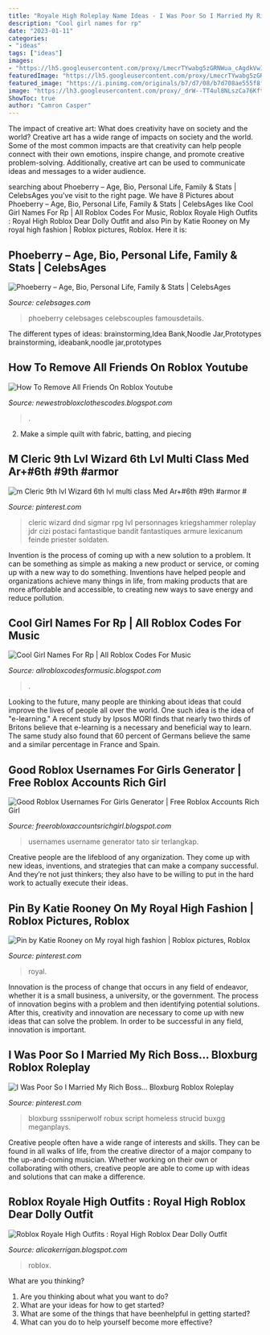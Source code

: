```yaml
---
title: "Royale High Roleplay Name Ideas - I Was Poor So I Married My Rich Boss... Bloxburg Roblox Roleplay"
description: "Cool girl names for rp"
date: "2023-01-11"
categories:
- "ideas"
tags: ["ideas"]
images:
- "https://lh5.googleusercontent.com/proxy/LmecrTYwabg5zGRNWua_cAgdkVwIBfRS7hxvInU7QEmwKAvS7uWbD1vnHolYSEFXxGHIEYUhNkcmaQ7qOsNnHsAfG7Xfuu10=w1200-h630-pd"
featuredImage: "https://lh5.googleusercontent.com/proxy/LmecrTYwabg5zGRNWua_cAgdkVwIBfRS7hxvInU7QEmwKAvS7uWbD1vnHolYSEFXxGHIEYUhNkcmaQ7qOsNnHsAfG7Xfuu10=w1200-h630-pd"
featured_image: "https://i.pinimg.com/originals/b7/d7/08/b7d708ae555f8f660a63773f91f46ff2.jpg"
image: "https://lh3.googleusercontent.com/proxy/_drW--TT4ul8NLszCa76KftuZjJtt-IMGrSIBG8WFAQj50tgrgRl-2iDwyCgRYATwmakkVqF-5KR4sXz755L_g5wYB5tmzEKrABGfyqtO-E7uwufEnlLvm8aIgq8VXAV=w1200-h630-p-k-no-nu"
ShowToc: true
author: "Camron Casper"
---
```



The impact of creative art: What does creativity have on society and the world?
Creative art has a wide range of impacts on society and the world. Some of the most common impacts are that creativity can help people connect with their own emotions, inspire change, and promote creative problem-solving. Additionally, creative art can be used to communicate ideas and messages to a wider audience.

	

		
searching about Phoeberry – Age, Bio, Personal Life, Family &amp; Stats | CelebsAges you've visit to the right page. We have 8 Pictures about Phoeberry – Age, Bio, Personal Life, Family &amp; Stats | CelebsAges like Cool Girl Names For Rp | All Roblox Codes For Music, Roblox Royale High Outfits : Royal High Roblox Dear Dolly Outfit and also Pin by Katie Rooney on My royal high fashion | Roblox pictures, Roblox. Here it is:
		
    
## Phoeberry – Age, Bio, Personal Life, Family &amp; Stats | CelebsAges

<img loading=lazy src="https://www.celebsages.com/wp-content/uploads/age/phoeberry-image.jpg" onerror="this.onerror=null;this.src='https://tse4.mm.bing.net/th?id=OIP.TCbqD79Rhh_BWG_v0cBkWQAAAA&amp;pid=15.1';" alt="Phoeberry – Age, Bio, Personal Life, Family &amp; Stats | CelebsAges">

_Source: celebsages.com_

>phoeberry celebsages celebscouples famousdetails. 

	

The different types of ideas: brainstorming,Idea Bank,Noodle Jar,Prototypes
brainstorming, ideabank,noodle jar,prototypes

    
## How To Remove All Friends On Roblox Youtube

<img loading=lazy src="https://lh5.googleusercontent.com/proxy/LmecrTYwabg5zGRNWua_cAgdkVwIBfRS7hxvInU7QEmwKAvS7uWbD1vnHolYSEFXxGHIEYUhNkcmaQ7qOsNnHsAfG7Xfuu10=w1200-h630-pd" onerror="this.onerror=null;this.src='https://tse3.mm.bing.net/th?id=OIP.tga2mhCTXcsWI1tzAlqvSQHaD4&amp;pid=15.1';" alt="How To Remove All Friends On Roblox Youtube">

_Source: newestrobloxclothescodes.blogspot.com_

>. 

	

2. Make a simple quilt with fabric, batting, and piecing

    
## M Cleric 9th Lvl Wizard 6th Lvl Multi Class Med Ar+#6th #9th #armor #

<img loading=lazy src="https://i.pinimg.com/originals/b7/d7/08/b7d708ae555f8f660a63773f91f46ff2.jpg" onerror="this.onerror=null;this.src='https://tse4.mm.bing.net/th?id=OIP.ZFZEysreMPG2WJ3gMsNXPgAAAA&amp;pid=15.1';" alt="m Cleric 9th lvl Wizard 6th lvl multi class Med Ar+#6th #9th #armor #">

_Source: pinterest.com_

>cleric wizard dnd sigmar rpg lvl personnages kriegshammer roleplay jdr cizi postaci fantastique bandit fantastiques armure lexicanum feinde priester soldaten. 

	

Invention is the process of coming up with a new solution to a problem. It can be something as simple as making a new product or service, or coming up with a new way to do something. Inventions have helped people and organizations achieve many things in life, from making products that are more affordable and accessible, to creating new ways to save energy and reduce pollution.

    
## Cool Girl Names For Rp | All Roblox Codes For Music

<img loading=lazy src="https://lh6.googleusercontent.com/proxy/B7loC9b74uRzPNg2H3nBypKBJVZG2RlO1pACGa5Z5y92vvwC1ObLDiu9OsphBPje32VodZn2FMMk7do_TGEyOff_kGHFWHIpbX_2_xY1q6c1wx1Gaq8d1HhZ2A=w1200-h630-p-k-no-nu" onerror="this.onerror=null;this.src='https://tse2.mm.bing.net/th?id=OIP.i_wgbqw-KT7IYlkpDnUweAHaGe&amp;pid=15.1';" alt="Cool Girl Names For Rp | All Roblox Codes For Music">

_Source: allrobloxcodesformusic.blogspot.com_

>. 

	

Looking to the future, many people are thinking about ideas that could improve the lives of people all over the world. One such idea is the idea of "e-learning." A recent study by Ipsos MORI finds that nearly two thirds of Britons believe that e-learning is a necessary and beneficial way to learn. The same study also found that 60 percent of Germans believe the same and a similar percentage in France and Spain. 

    
## Good Roblox Usernames For Girls Generator | Free Roblox Accounts Rich Girl

<img loading=lazy src="https://lh3.googleusercontent.com/proxy/_drW--TT4ul8NLszCa76KftuZjJtt-IMGrSIBG8WFAQj50tgrgRl-2iDwyCgRYATwmakkVqF-5KR4sXz755L_g5wYB5tmzEKrABGfyqtO-E7uwufEnlLvm8aIgq8VXAV=w1200-h630-p-k-no-nu" onerror="this.onerror=null;this.src='https://tse4.mm.bing.net/th?id=OIP.zVYfLRrz93V-WYKR3C84NgHaFE&amp;pid=15.1';" alt="Good Roblox Usernames For Girls Generator | Free Roblox Accounts Rich Girl">

_Source: freerobloxaccountsrichgirl.blogspot.com_

>usernames username generator tato sir terlangkap. 

	

Creative people are the lifeblood of any organization. They come up with new ideas, inventions, and strategies that can make a company successful. And they’re not just thinkers; they also have to be willing to put in the hard work to actually execute their ideas.

    
## Pin By Katie Rooney On My Royal High Fashion | Roblox Pictures, Roblox

<img loading=lazy src="https://i.pinimg.com/originals/bf/db/63/bfdb6367444d60b90504f07a498516e0.png" onerror="this.onerror=null;this.src='https://tse1.mm.bing.net/th?id=OIP.4ay6TjMn4SZM9U-XJAqR3wHaFj&amp;pid=15.1';" alt="Pin by Katie Rooney on My royal high fashion | Roblox pictures, Roblox">

_Source: pinterest.com_

>royal. 

	

Innovation is the process of change that occurs in any field of endeavor, whether it is a small business, a university, or the government. The process of innovation begins with a problem and then identifying potential solutions. After this, creativity and innovation are necessary to come up with new ideas that can solve the problem. In order to be successful in any field, innovation is important.

    
## I Was Poor So I Married My Rich Boss... Bloxburg Roblox Roleplay

<img loading=lazy src="https://i.pinimg.com/736x/65/a8/1e/65a81e131c4650edddfdd6e30abc7985.jpg" onerror="this.onerror=null;this.src='https://tse4.mm.bing.net/th?id=OIP.c-dFByFHNrWF5e_OjfHJ-wHaFj&amp;pid=15.1';" alt="I Was Poor So I Married My Rich Boss... Bloxburg Roblox Roleplay">

_Source: pinterest.com_

>bloxburg sssniperwolf robux script homeless strucid buxgg meganplays. 

	

Creative people often have a wide range of interests and skills. They can be found in all walks of life, from the creative director of a major company to the up-and-coming musician. Whether working on their own or collaborating with others, creative people are able to come up with ideas and solutions that can make a difference.

    
## Roblox Royale High Outfits : Royal High Roblox Dear Dolly Outfit

<img loading=lazy src="https://lh6.googleusercontent.com/proxy/jn_kRR5ilUk0FssTvbe4NAWKtBxXlwPYMxE08hjP8INeCPVHMmlPV7qgqGXSlv60yFu6DIPwF8E53zkwVjxAwmeu6WqkEB6tMqLdLlWRb2ia0Q=w1200-h630-p-k-no-nu" onerror="this.onerror=null;this.src='https://tse1.mm.bing.net/th?id=OIP.HmUGqpmPnEk1T9aaEkv6IAHaD4&amp;pid=15.1';" alt="Roblox Royale High Outfits : Royal High Roblox Dear Dolly Outfit">

_Source: alicakerrigan.blogspot.com_

>roblox. 

	

What are you thinking?
1. Are you thinking about what you want to do?
2. What are your ideas for how to get started? 
3. What are some of the things that have beenhelpful in getting started?
4. What can you do to help yourself become more effective?

